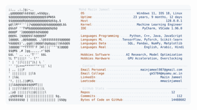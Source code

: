 <picture>
  <source srcset="https://raw.githubusercontent.com/mmazinjameel/mmazinjameel/main/dark_mode.svg?v=1755461494" media="(prefers-color-scheme: dark)">
  <img src="https://raw.githubusercontent.com/mmazinjameel/mmazinjameel/main/light_mode.svg?v=1755461494">
</picture>
